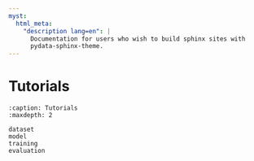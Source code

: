 ```yaml
---
myst:
  html_meta:
    "description lang=en": |
      Documentation for users who wish to build sphinx sites with
      pydata-sphinx-theme.
---
```


# Tutorials

```{toctree}
:caption: Tutorials
:maxdepth: 2

dataset
model
training
evaluation
```
